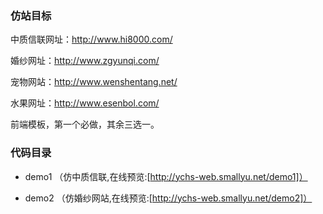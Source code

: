 
### 仿站目标

中质信联网址：http://www.hi8000.com/

婚纱网址：http://www.zgyunqi.com/

宠物网站：http://www.wenshentang.net/

水果网址：http://www.esenbol.com/

前端模板，第一个必做，其余三选一。

### 代码目录

- demo1 （仿中质信联,在线预览:[http://ychs-web.smallyu.net/demo1]）

- demo2 （仿婚纱网站,在线预览:[http://ychs-web.smallyu.net/demo2]）

